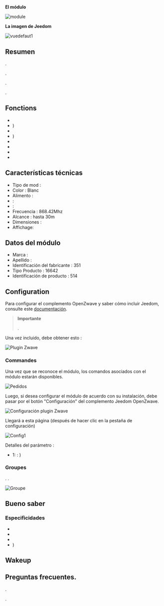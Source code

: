 # 

**El módulo**

![module](images/mco.mhs412/module.jpg)

**La imagen de Jeedom**

![vuedefaut1](images/mco.mhs412/vuedefaut1.jpg)

## Resumen

.

.

.

.

## Fonctions

-   
-   )
-   
-   )
-   
-   
-   
-   

## Características técnicas

-   Tipo de mod : 
-   Color : Blanc
-   Alimento : 
-    : 
-    : 
-   Frecuencia : 868.42Mhz
-   Alcance : hasta 30m
-   Dimensiones : 
-   Affichage: 

## Datos del módulo

-   Marca : 
-   Apellido : 
-   Identificación del fabricante : 351
-   Tipo Producto : 16642
-   Identificación de producto : 514

## Configuration

Para configurar el complemento OpenZwave y saber cómo incluir Jeedom, consulte este [documentación](https://doc.jeedom.com/es_ES/plugins/automation%20protocol/openzwave/).

> **Importante**
>
> .

Una vez incluido, debe obtener esto :

![Plugin Zwave](images/mco.mhs412/information.jpg)

### Commandes

Una vez que se reconoce el módulo, los comandos asociados con el módulo estarán disponibles.

![Pedidos](images/mco.mhs412/commandes.jpg)

Luego, si desea configurar el módulo de acuerdo con su instalación, debe pasar por el botón "Configuración" del complemento Jeedom OpenZwave.

![Configuración plugin Zwave](images/plugin/bouton_configuration.jpg)

Llegará a esta página (después de hacer clic en la pestaña de configuración)

![Config1](images/mco.mhs412/config1.jpg)

Detalles del parámetro :

-   1:  :  )

### Groupes

. .

![Groupe](images/mco.mhs412/groupe.jpg)

## Bueno saber

### Especificidades

- 
- 
- 
- )

## Wakeup



## Preguntas frecuentes.

.

.

